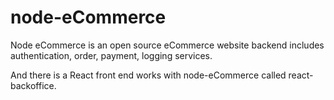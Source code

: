 # node-eCommerce
Node eCommerce is an open source eCommerce website backend includes authentication, order, payment, logging services.

And there is a React front end works with node-eCommerce called react-backoffice.



